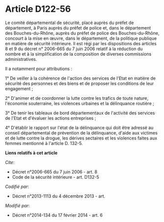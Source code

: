 # Article D122-56

Le comité départemental de sécurité, placé auprès du préfet de département, à Paris auprès du préfet de police et, dans le
département des Bouches-du-Rhône, auprès du préfet de police des Bouches-du-Rhône, concourt à la mise en œuvre, dans le
département, de la politique publique en matière de sécurité intérieure. Il est régi par les dispositions des articles 8 et 9
du décret n° 2006-665 du 7 juin 2006 relatif à la réduction du nombre et à la simplification de la composition de diverses
commissions administratives. 

Il a notamment pour attributions : 

1° De veiller à la cohérence de l'action des services de l'Etat en matière de sécurité des personnes et des biens et de
proposer les conditions de leur engagement ; 

2° D'animer et de coordonner la lutte contre les trafics de toute nature, l'économie souterraine, les violences urbaines et
la délinquance routière ; 

3° De tenir les tableaux de bord départementaux de l'activité des services de l'Etat et d'évaluer les actions entreprises ; 

4° D'établir le rapport sur l'état de la délinquance qui doit être adressé au conseil départemental de prévention de la
délinquance, d'aide aux victimes et de lutte contre la drogue, les dérives sectaires et les violences faites aux femmes
mentionné à l'article D. 132-5.

**Liens relatifs à cet article**

_Cite_:

  - Décret n°2006-665 du 7 juin 2006 - art. 8
  - Code de la sécurité intérieure - art. D132-5

_Codifié par_:

  - Décret n°2013-1113 du 4 décembre 2013 - art.

_Modifié par_:

  - Décret n°2014-134 du 17 février 2014 - art. 6
